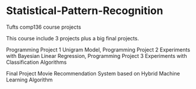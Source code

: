 # Statistical-Pattern-Recognition


Tufts comp136 course projects


This course include 3 projects plus a big final projects.

Programming Project 1 Unigram Model,
Programming Project 2 Experiments with Bayesian Linear Regression,
Programming Project 3 Experiments with Classification Algorithms

Final Project Movie Recommendation System based on Hybrid Machine Learning Algorithm
